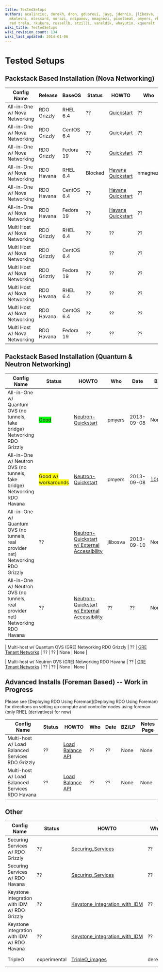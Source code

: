 ```yaml
---
title: TestedSetups
authors: acalinciuc, derekh, dron, gdubreui, jayg, jdennis, jlibosva, jruzicka, kashyap,
  mkolesni, mlessard, morazi, ndipanov, nmagnezi, pixelbeat, pmyers, rbowen, rcritten,
  red trela, rkukura, russellb, stzilli, vaneldik, whayutin, xqueralt
wiki_title: TestedSetups
wiki_revision_count: 134
wiki_last_updated: 2014-01-06
---
```


# Tested Setups

## Packstack Based Installation (Nova Networking)

| Config Name                   | Release     | BaseOS     | Status  | HOWTO                                              | Who      | Date       | BZ/LP                                                          | Notes Page |
|-------------------------------|-------------|------------|---------|----------------------------------------------------|----------|------------|----------------------------------------------------------------|------------|
| All-in-One w/ Nova Networking | RDO Grizzly | RHEL 6.4   | ??      | [Quickstart](Quickstart)                | ??       | ??         | None                                                           | None       |
| All-in-One w/ Nova Networking | RDO Grizzly | CentOS 6.4 | ??      | [Quickstart](Quickstart)                | ??       | ??         | None                                                           | None       |
| All-in-One w/ Nova Networking | RDO Grizzly | Fedora 19  | ??      | [Quickstart](Quickstart)                | ??       | ??         | None                                                           | None       |
| All-in-One w/ Nova Networking | RDO Havana  | RHEL 6.4   | Blocked | [ Havana Quickstart ](QuickStartLatest) | nmagnezi | 2013-09-10 | [1006214](https://bugzilla.redhat.com/show_bug.cgi?id=1006214) | None       |
| All-in-One w/ Nova Networking | RDO Havana  | CentOS 6.4 | ??      | [ Havana Quickstart ](QuickStartLatest) | ??       | ??         | None                                                           | None       |
| All-in-One w/ Nova Networking | RDO Havana  | Fedora 19  | ??      | [ Havana Quickstart ](QuickStartLatest) | ??       | ??         | None                                                           | None       |
| Multi Host w/ Nova Networking | RDO Grizzly | RHEL 6.4   | ??      | ??                                                 | ??       | ??         | None                                                           | None       |
| Multi Host w/ Nova Networking | RDO Grizzly | CentOS 6.4 | | ??    | ??                                                 | ??       | ??         | None                                                           | None       |
| Multi Host w/ Nova Networking | RDO Grizzly | Fedora 19  | ??      | ??                                                 | ??       | ??         | None                                                           | None       |
| Multi Host w/ Nova Networking | RDO Havana  | RHEL 6.4   | ??      | ??                                                 | ??       | ??         | None                                                           | None       |
| Multi Host w/ Nova Networking | RDO Havana  | CentOS 6.4 | ??      | ??                                                 | ??       | ??         | None                                                           | None       |
| Multi Host w/ Nova Networking | RDO Havana  | Fedora 19  | ??      | ??                                                 | ??       | ??         | None                                                           | None       |

## Packstack Based Installation (Quantum & Neutron Networking)

| Config Name                                                                      | Status                                                      | HOWTO                                                                                                                                           | Who      | Date       | BZ/LP                                                          | Notes Page                                    |
|----------------------------------------------------------------------------------|-------------------------------------------------------------|-------------------------------------------------------------------------------------------------------------------------------------------------|----------|------------|----------------------------------------------------------------|-----------------------------------------------|
| All-in-One w/ Quantum OVS (no tunnels, fake bridge) Networking RDO Grizzly       | <span style="background:#00ff00">Good</span>                | [Neutron-Quickstart](Neutron-Quickstart)                                                                                             | pmyers   | 2013-09-08 | None                                                           | None                                          |
| All-in-One w/ Neutron OVS (no tunnels, fake bridge) Networking RDO Havana        | <span style="background:#ffff00">Good w/ workarounds</span> | [Neutron-Quickstart](Neutron-Quickstart)                                                                                             | pmyers   | 2013-09-08 | [1003701](https://bugzilla.redhat.com/show_bug.cgi?id=1003701) | May need manual install of python-netaddr pkg |
| All-in-One w/ Quantum OVS (no tunnels, real provider net) Networking RDO Grizzly | ??                                                          | [Neutron-Quickstart w/ External Accessibility](http://allthingsopen.com/2013/08/23/openstack-packstack-installation-with-external-connectivity) | jlibosva | 2013-09-10 | None                                                           | None                                          |
| All-in-One w/ Neutron OVS (no tunnels, real provider net) Networking RDO Havana  | ??                                                          | [Neutron-Quickstart w/ External Accessibility](http://allthingsopen.com/2013/08/23/openstack-packstack-installation-with-external-connectivity) | ??       | ??         | None                                                           | None                                          |

| Multi-host w/ Quantum OVS (GRE) Networking RDO Grizzly                           | ??                                                          | [ GRE Tenant Networks](Using_GRE_Tenant_Networks)                                                                                    | ??       | ??         | None                                                           | None                                          |

| Multi-host w/ Neutron OVS (GRE) Networking RDO Havana                            | ??                                                          | [ GRE Tenant Networks](Using_GRE_Tenant_Networks)                                                                                    | ??       | ??         | None                                                           | None                                          |

## Advanced Installs (Foreman Based) -- Work in Progress

Please see [Deploying RDO Using Foreman](Deploying RDO Using Foreman) for directions on setting up compute and controller nodes using foreman (only RHEL (derivatives) for now)

| Config Name                                      | Status | HOWTO                                                      | Who | Date | BZ/LP | Notes Page |
|--------------------------------------------------|--------|------------------------------------------------------------|-----|------|-------|------------|
| Multi-host w/ Load Balanced Services RDO Grizzly | ??     | [ Load Balance API](Load_Balance_OpenStack_API) | ??  | ??   | None  | None       |
| Multi-host w/ Load Balanced Services RDO Havana  | ??     | [ Load Balance API](Load_Balance_OpenStack_API) | ??  | ??   | None  | None       |

## Other

| Config Name                                  | Status       | HOWTO                                                                        | Who    | Date       | BZ/LP                                                                                                                                                             | Notes Page |
|----------------------------------------------|--------------|------------------------------------------------------------------------------|--------|------------|-------------------------------------------------------------------------------------------------------------------------------------------------------------------|------------|
| Securing Services w/ RDO Grizzly             | ??           | [Securing_Services](Securing_Services)                           | ??     | ??         | None                                                                                                                                                              | None       |
| Securing Services w/ RDO Havana              | ??           | [Securing_Services](Securing_Services)                           | ??     | ??         | None                                                                                                                                                              | None       |
| Keystone integration with IDM w/ RDO Grizzly | ??           | [Keystone_integration_with_IDM](Keystone_integration_with_IDM) | ??     | ??         | None                                                                                                                                                              | None       |
| Keystone integration with IDM w/ RDO Havana  | ??           | [Keystone_integration_with_IDM](Keystone_integration_with_IDM) | ??     | ??         | None                                                                                                                                                              | None       |
| TripleO                                      | experimental | [TripleO_images](TripleO_images)                                 | derekh | 2013-09-10 | [1006241](https://bugzilla.redhat.com/show_bug.cgi?id=1006241) [<span style="background:#FF0000">1221620</span>](https://bugs.launchpad.net/tripleo/+bug/1221620) | None       |

